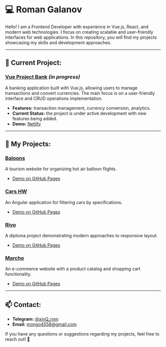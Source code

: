 # 💻 Roman Galanov

Hello! I am a Frontend Developer with experience in Vue.js, React, and modern web technologies. I focus on creating scalable and user-friendly interfaces for web applications. In this repository, you will find my projects showcasing my skills and development approaches.

---

## 🚀 Current Project:

### [Vue Project Bank](https://github.com/xinqrmn/vue-project-bank) *(in progress)*

A banking application built with Vue.js, allowing users to manage transactions and convert currencies. The main focus is on a user-friendly interface and CRUD operations implementation.

- **Features:** transaction management, currency conversion, analytics.
- **Current Status:** the project is under active development with new features being added.
- **Demo:** [Netlify](https://guileless-entremet-1a3520.netlify.app/)

---

## 📂 My Projects:

### [Baloons](https://github.com/xinqrmn/project-baloons)
A tourism website for organizing hot air balloon flights.
- [Demo on GitHub Pages](https://xinqrmn.github.io/project-baloons/)

### [Cars HW](https://github.com/xinqrmn/cars-hw)
An Angular application for filtering cars by specifications.
- [Demo on GitHub Pages](https://xinqrmn.github.io/cars-hw/)

### [Rivo](https://github.com/xinqrmn/project-rivo)
A diploma project demonstrating modern approaches to responsive layout.
- [Demo on GitHub Pages](https://xinqrmn.github.io/project-rivo/)

### [Marcho](https://github.com/xinqrmn/project-marcho)
An e-commerce website with a product catalog and shopping cart functionality.
- [Demo on GitHub Pages](https://xinqrmn.github.io/project-marcho/)

---

## 📫 Contact:

- **Telegram:** [@xinQ_rmn](https://t.me/xinQ_rmn)
- **Email:** mongo4558@gmail.com

If you have any questions or suggestions regarding my projects, feel free to reach out! 🙌
